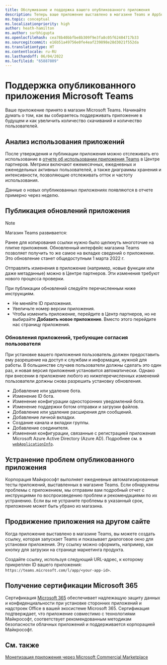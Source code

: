 ```yaml
---
title: Обслуживание и поддержка вашего опубликованного приложения
description: Теперь ваше приложение выставлено в магазине Teams и AppSource. Что делать дальше?
ms.topic: conceptual
ms.localizationpriority: high
author: heath-hamilton
ms.author: surbhigupta
ms.openlocfilehash: cea78b40bbfbe8b309f9e3fa8c05f62404717b33
ms.sourcegitcommit: e16b51a49756e0fe4eaf239898e28d3021f552da
ms.translationtype: HT
ms.contentlocale: ru-RU
ms.lasthandoff: 06/04/2022
ms.locfileid: "65887809"
---
```

# <a name="maintain-your-published-microsoft-teams-app"></a>Поддержка опубликованного приложения Microsoft Teams

Ваше приложение принято в магазин Microsoft Teams. Начинайте думать о том, как вы собираетесь поддерживать приложение в будущем и как увеличить количество скачиваний и количество пользователей.

## <a name="analyze-app-usage"></a>Анализ использования приложений

После утверждения и публикации приложения можно отслеживать его использование в [отчете об использовании приложения Teams](/office/dev/store/teams-apps-usage) в Центре партнеров. Метрики включают ежемесячных, ежедневных и еженедельных активных пользователей, а также диаграммы хранения и интенсивности, позволяющие отслеживать отток и частоту использования.

Данные о новых опубликованных приложениях появляются в отчете примерно через неделю.

## <a name="publish-updates-to-your-app"></a>Публикация обновлений приложения

> [!NOTE]
> Магазин Teams развивается:
>
> Ранее для копирования ссылки нужно было щелкнуть многоточие на плитке приложения. Обновленный интерфейс магазина Teams позволяет получить то же самое на вкладке сведений о приложении. Это обновление станет общедоступным 1 марта 2022 г.

Отправлять изменения в приложение (например, новые функции или даже метаданные) можно в Центре партнеров. Эти изменения требуют нового процесса проверки.

При публикации обновлений следуйте перечисленным ниже инструкциям.

* Не меняйте ID приложения.
* Увеличьте номер версии приложения.
* Чтобы изменить приложение, перейдите в Центр партнеров, но не выбирайте **Добавить новое приложение**. Вместо этого перейдите нас страницу приложения.

### <a name="app-updates-requiring-user-consent"></a>Обновления приложений, требующие согласия пользователя

При установке вашего приложения пользователь должен предоставить ему разрешение на доступ к службам и информации, нужной для работы. В большинстве случаев пользователи должны сделать это один раз, и новая версия приложения установится автоматически.
Однако при внесении в приложение любого из нижеперечисленных изменений пользователи должны снова разрешить установку обновления.

* Добавление или удаление бота.
* Изменение ID бота.
* Изменение конфигурации односторонних уведомлений бота.
* Изменение поддержки ботом отправки и загрузки файлов.
* Добавление или удаление расширения для сообщений.
* Добавление личной вкладки.
* Создание канала и вкладки группы.
* Добавление соединителя.
* Изменения конфигурации, связанные с регистрацией приложения Microsoft Azure Active Directory (Azure AD). Подробнее см. в [`webApplicationInfo`](~/resources/schema/manifest-schema.md#webapplicationinfo).

## <a name="fix-issues-with-your-published-app"></a>Устранение проблем опубликованного приложения

Корпорация Майкрософт выполняет ежедневные автоматизированные тесты приложений, выставленных в магазине Teams. Если обнаружены проблемы с приложением, мы отправим вам подробный отчет с инструкциями по воспроизведению проблем и рекомендациями по их устранению. Если вы не устраните проблемы в указанный срок, приложение может быть убрано из магазина.

## <a name="promote-your-app-on-another-site"></a>Продвижение приложения на другом сайте

Когда приложение выставлено в магазине Teams, вы можете создать ссылку, которая запускает Teams и показывает диалоговое окно для установки приложения. Эту ссылку можно оформить, например, как кнопку для загрузки на странице маркетинга продукта.

Создайте ссылку, используя следующий URL-адрес, к которому прикреплен ID вашего приложения: `https://teams.microsoft.com/l/app/<your-app-id>`.

## <a name="complete-microsoft-365-certification"></a>Получение сертификации Microsoft 365

Сертификация [Microsoft 365](/microsoft-365-app-certification/docs/certification) обеспечивает надлежащую защиту данных и конфиденциальности при установке сторонних приложений и надстроек Office в вашей экосистеме Microsoft 365. Сертификация подтверждает, что приложение совместимо с технологиями Майкрософт, соответствует рекомендованным методикам безопасности облачных приложений и поддерживается корпорацией Майкрософт.

## <a name="see-also"></a>См. также

[Монетизация приложения через Microsoft Commercial Marketplace](/office/dev/store/monetize-addins-through-microsoft-commercial-marketplace)
